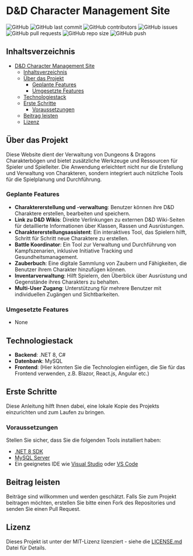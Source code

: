 
# D&D Character Management Site

![GitHub](https://img.shields.io/github/license/Luna-Schaetzle/SWP_Csharp_Projekt_24)
![GitHub last commit](https://img.shields.io/github/last-commit/Luna-Schaetzle/SWP_Csharp_Projekt_24)
![GitHub contributors](https://img.shields.io/github/contributors/Luna-Schaetzle/SWP_Csharp_Projekt_24)
![GitHub issues](https://img.shields.io/github/issues/Luna-Schaetzle/SWP_Csharp_Projekt_24)
![GitHub pull requests](https://img.shields.io/github/issues-pr/Luna-Schaetzle/SWP_Csharp_Projekt_24)
![GitHub repo size](https://img.shields.io/github/repo-size/Luna-Schaetzle/SWP_Csharp_Projekt_24)
![GitHub push](https://img.shields.io/github/commit-activity/m/Luna-Schaetzle/SWP_Csharp_Projekt_24)

## Inhaltsverzeichnis

- [D\&D Character Management Site](#dd-character-management-site)
  - [Inhaltsverzeichnis](#inhaltsverzeichnis)
  - [Über das Projekt](#über-das-projekt)
    - [Geplante Features](#geplante-features)
    - [Umgesetzte Features](#umgesetzte-features)
  - [Technologiestack](#technologiestack)
  - [Erste Schritte](#erste-schritte)
    - [Voraussetzungen](#voraussetzungen)
  - [Beitrag leisten](#beitrag-leisten)
  - [Lizenz](#lizenz)



## Über das Projekt

Diese Website dient der Verwaltung von Dungeons & Dragons Charakterbögen und bietet zusätzliche Werkzeuge und Ressourcen für Spieler und Spielleiter. Die Anwendung erleichtert nicht nur die Erstellung und Verwaltung von Charakteren, sondern integriert auch nützliche Tools für die Spielplanung und Durchführung.

### Geplante Features

- **Charaktererstellung und -verwaltung**: Benutzer können ihre D&D Charaktere erstellen, bearbeiten und speichern.
- **Link zu D&D Wikis**: Direkte Verlinkungen zu externen D&D Wiki-Seiten für detaillierte Informationen über Klassen, Rassen und Ausrüstungen.
- **Charaktererstellungsassistent**: Ein interaktives Tool, das Spielern hilft, Schritt für Schritt neue Charaktere zu erstellen.
- **Battle Koordinator**: Ein Tool zur Verwaltung und Durchführung von Kampfszenarien, inklusive Initiative Tracking und Gesundheitsmanagement.
- **Zauberbuch**: Eine digitale Sammlung von Zaubern und Fähigkeiten, die Benutzer ihrem Charakter hinzufügen können.
- **Inventarverwaltung**: Hilft Spielern, den Überblick über Ausrüstung und Gegenstände ihres Charakters zu behalten.
- **Multi-User Zugang**: Unterstützung für mehrere Benutzer mit individuellen Zugängen und Sichtbarkeiten.

### Umgesetzte Features

- None

## Technologiestack

- **Backend**: .NET 8, C#
- **Datenbank**: MySQL
- **Frontend**: (Hier könnten Sie die Technologien einfügen, die Sie für das Frontend verwenden, z.B. Blazor, React.js, Angular etc.)

## Erste Schritte

Diese Anleitung hilft Ihnen dabei, eine lokale Kopie des Projekts einzurichten und zum Laufen zu bringen.

### Voraussetzungen

Stellen Sie sicher, dass Sie die folgenden Tools installiert haben:
- [.NET 8 SDK](https://dotnet.microsoft.com/en-us/download/dotnet/8.0)
- [MySQL Server](https://dev.mysql.com/downloads/mysql/)
- Ein geeignetes IDE wie [Visual Studio](https://visualstudio.microsoft.com/vs/) oder [VS Code](https://code.visualstudio.com/)

## Beitrag leisten

Beiträge sind willkommen und werden geschätzt. Falls Sie zum Projekt beitragen möchten, erstellen Sie bitte einen Fork des Repositories und senden Sie einen Pull Request.

## Lizenz

Dieses Projekt ist unter der MIT-Lizenz lizenziert - siehe die [LICENSE.md](LICENSE) Datei für Details.

